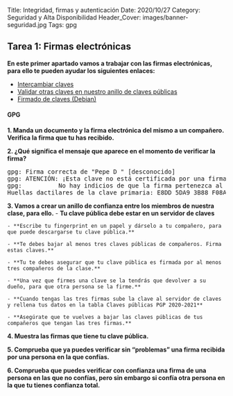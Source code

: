 Title: Integridad, firmas y autenticación
Date: 2020/10/27
Category: Seguridad y Alta Disponibilidad
Header_Cover: images/banner-seguridad.jpg
Tags: gpg

## Tarea 1: Firmas electrónicas

**En este primer apartado vamos a trabajar con las firmas electrónicas, para ello te pueden ayudar los siguientes enlaces:**

- [Intercambiar claves](https://www.gnupg.org/gph/es/manual/x75.html)
- [Validar otras claves en nuestro anillo de claves públicas](https://www.gnupg.org/gph/es/manual/x354.html)
- [Firmado de claves (Debian)](https://www.debian.org/events/keysigning.es.html)

#### GPG

**1. Manda un documento y la firma electrónica del mismo a un compañero. Verifica la firma que tu has recibido.**



**2. ¿Qué significa el mensaje que aparece en el momento de verificar la firma?**

<pre>
gpg: Firma correcta de "Pepe D <josedom24@gmail.com>" [desconocido]
gpg: ATENCIÓN: ¡Esta clave no está certificada por una firma de confianza!
gpg:          No hay indicios de que la firma pertenezca al propietario.
Huellas dactilares de la clave primaria: E8DD 5DA9 3B88 F08A DA1D  26BF 5141 3DDB 0C99 55FC
</pre>

**3. Vamos a crear un anillo de confianza entre los miembros de nuestra clase, para ello.**
    - **Tu clave pública debe estar en un servidor de claves**

    - **Escribe tu fingerprint en un papel y dárselo a tu compañero, para que puede descargarse tu clave pública.**

    - **Te debes bajar al menos tres claves públicas de compañeros. Firma estas claves.**

    - **Tu te debes asegurar que tu clave pública es firmada por al menos tres compañeros de la clase.**

    - **Una vez que firmes una clave se la tendrás que devolver a su dueño, para que otra persona se la firme.**

    - **Cuando tengas las tres firmas sube la clave al servidor de claves y rellena tus datos en la tabla Claves públicas PGP 2020-2021**

    - **Asegúrate que te vuelves a bajar las claves públicas de tus compañeros que tengan las tres firmas.**



**4. Muestra las firmas que tiene tu clave pública.**



**5. Comprueba que ya puedes verificar sin “problemas” una firma recibida por una persona en la que confías.**



**6. Comprueba que puedes verificar con confianza una firma de una persona en las que no confías, pero sin embargo si confía otra persona en la que tu tienes confianza total.**
